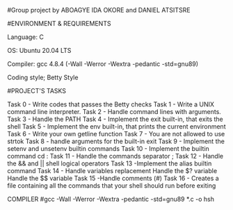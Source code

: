 #Group project by ABOAGYE IDA OKORE and DANIEL ATSITSRE

#ENVIRONMENT & REQUIREMENTS

Language: C

OS: Ubuntu 20.04 LTS

Compiler: gcc 4.8.4 (-Wall -Werror -Wextra -pedantic -std=gnu89)

Coding style; Betty Style

#PROJECT'S TASKS

Task 0 - Write codes that passes the Betty checks
Task 1 - Write a UNIX command line interpreter.
Task 2 - Handle command lines with arguments.
Task 3 - Handle the PATH
Task 4 - Implement the exit built-in, that exits the shell
Task 5 - Implement the env built-in, that prints the current environment
Task 6 - Write your own getline function
Task 7 - You are not allowed to use strtok
Task 8 - handle arguments for the built-in exit
Task 9 - Implement the setenv and unsetenv builtin commands
Task 10 - Implement the builtin command cd :
Task 11 - Handle the commands separator ;
Task 12 - Handle the && and || shell logical operators
Task 13 -Implement the alias builtin command
Task 14 - Handle variables replacement
Handle the $? variable
Handle the $$ variable
Task 15 -Handle comments (#)
Task 16 - Creates a file containing all the commands that your shell should run before exiting


COMPILER
#gcc -Wall -Werror -Wextra -pedantic -std=gnu89 *.c -o hsh
